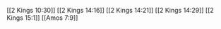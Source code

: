 [[2 Kings 10:30]]
[[2 Kings 14:16]]
[[2 Kings 14:21]]
[[2 Kings 14:29]]
[[2 Kings 15:1]]
[[Amos 7:9]]
